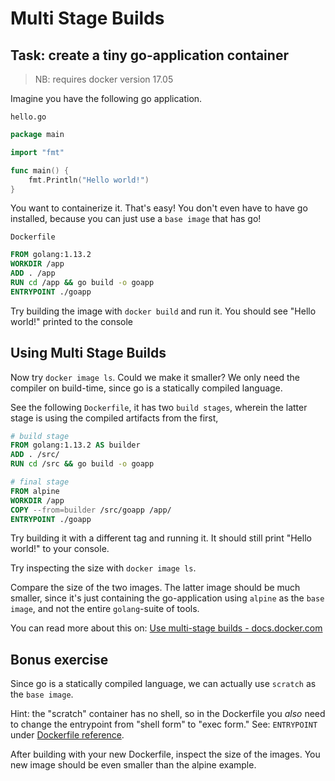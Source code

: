 # Multi Stage Builds

## Task: create a tiny go-application container

> NB: requires docker version 17.05

Imagine you have the following go application.

`hello.go`

```go
package main

import "fmt"

func main() {
    fmt.Println("Hello world!")
}
```

You want to containerize it. That's easy!
    You don't even have to have go installed,
    because you can just use a `base image`
    that has go!

`Dockerfile`

```Dockerfile
FROM golang:1.13.2
WORKDIR /app
ADD . /app
RUN cd /app && go build -o goapp
ENTRYPOINT ./goapp
```

Try building the image with `docker build` and run it.
    You should see "Hello world!" printed to the console

## Using Multi Stage Builds

Now try `docker image ls`.
    Could we make it smaller?
    We only need the compiler on build-time,
    since go is a statically compiled language.

See the following `Dockerfile`, it has two `build stages`,
    wherein the latter stage is using the compiled artifacts from the first,

```Dockerfile
# build stage
FROM golang:1.13.2 AS builder
ADD . /src/
RUN cd /src && go build -o goapp

# final stage
FROM alpine
WORKDIR /app
COPY --from=builder /src/goapp /app/
ENTRYPOINT ./goapp
```

Try building it with a different tag and running it.
    It should still print "Hello world!" to your console.

Try inspecting the size with `docker image ls`.

Compare the size of the two images.
    The latter image should be much smaller,
    since it's just containing the go-application using `alpine` as the `base image`,
    and not the entire `golang`-suite of tools.

You can read more about this on: [Use multi-stage builds - docs.docker.com](https://docs.docker.com/develop/develop-images/multistage-build/)

## Bonus exercise

Since go is a statically compiled language,
    we can actually use `scratch` as the `base image`.

Hint: the "scratch" container has no shell,
    so in the Dockerfile you _also_ need to change the entrypoint from "shell form" to "exec form."
    See: `ENTRYPOINT` under [Dockerfile reference](https://docs.docker.com/engine/reference/builder/).

After building with your new Dockerfile, inspect the size of the images.
    You new image should be even smaller than the alpine example.
